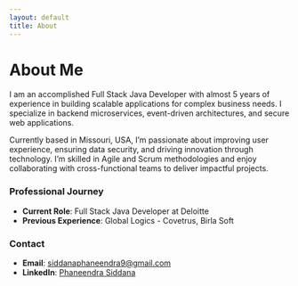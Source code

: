 ```yaml
---
layout: default
title: About
---
```


# About Me

I am an accomplished Full Stack Java Developer with almost 5 years of experience in building scalable applications for complex business needs. I specialize in backend microservices, event-driven architectures, and secure web applications.

Currently based in Missouri, USA, I’m passionate about improving user experience, ensuring data security, and driving innovation through technology. I’m skilled in Agile and Scrum methodologies and enjoy collaborating with cross-functional teams to deliver impactful projects.

### Professional Journey
- **Current Role**: Full Stack Java Developer at Deloitte
- **Previous Experience**: Global Logics - Covetrus, Birla Soft

### Contact
- **Email**: [siddanaphaneendra9@gmail.com](mailto:siddanaphaneendra9@gmail.com)
- **LinkedIn**: [Phaneendra Siddana](https://www.linkedin.com/in/sphanee/)
